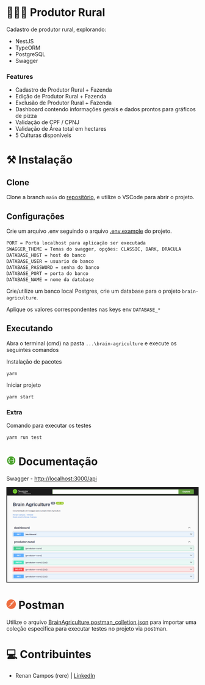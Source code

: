 # 🧑🏼‍🌾 Produtor Rural

Cadastro de produtor rural, explorando:
 - NestJS
 - TypeORM
 - PostgreSQL
 - Swagger

### Features

 - Cadastro de Produtor Rural + Fazenda
 - Edição de Produtor Rural + Fazenda
 - Exclusão de Produtor Rural + Fazenda
 - Dashboard contendo informações gerais e dados prontos para gráficos de pizza
 - Validação de CPF / CPNJ
 - Validação de Área total em hectares
 - 5 Culturas disponíveis
 

# ⚒️ Instalação

## Clone
Clone a branch `main` do [repositório](https://github.com/ReenanCampos/brain-agriculture/tree/main), e utilize o VSCode para abrir o projeto.


## Configurações
Crie um arquivo .env seguindo o arquivo [.env.example](https://github.com/ReenanCampos/brain-agriculture/blob/main/.env.example) do projeto.

```
PORT = Porta localhost para aplicação ser executada
SWAGGER_THEME = Temas do swagger, opções: CLASSIC, DARK, DRACULA
DATABASE_HOST = host do banco
DATABASE_USER = usuario do banco
DATABASE_PASSWORD = senha do banco
DATABASE_PORT = porta do banco
DATABASE_NAME = nome da database

```

Crie/utilize um banco local Postgres, crie um database para o projeto `brain-agriculture`.

Aplique os valores correspondentes nas keys env `DATABASE_*`

## Executando

Abra o terminal (cmd) na pasta `...\brain-agriculture` e execute os seguintes comandos

Instalação de pacotes
```
yarn
```

Iniciar projeto
```
yarn start
```


### Extra

Comando para executar os testes
```
yarn run test
```


# <img src="public/images/swagger.png" width="25" /> Documentação

Swagger - [http://localhost:3000/api](http://localhost:3000/api)

![Swagger](public/images/swagger_example.png)


# <img src="public/images/postman-icon.png" width="25" /> Postman

Utilize o arquivo [BrainAgriculture.postman_colletion.json](https://github.com/ReenanCampos/brain-agriculture/blob/main/postman/BrainAgriculture.postman_collection.json) para importar uma coleção especifica para executar testes no projeto via postman.


# 💻 Contribuintes

 - Renan Campos (rere) | [LinkedIn](https://www.linkedin.com/in/reenan-campos/)


